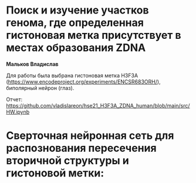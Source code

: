 # Поиск и изучение участков генома, где определенная гистоновая метка присутствует в местах образования ZDNA

**Мальков Владислав**

Для работы была выбрана гистоновая метка H3F3A (https://www.encodeproject.org/experiments/ENCSR683ORH/), биполярный нейрон (глаз).

Отчет: https://github.com/vladislareon/hse21_H3F3A_ZDNA_human/blob/main/src/HW.ipynb

# Сверточная нейронная сеть для распознования пересечения вторичной структуры и гистоновой метки:








